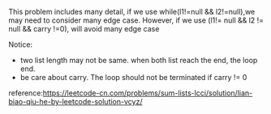 
This problem includes many detail, if we use while(l1!=null && l2!=null),we may need to consider many edge case. However, if we use (l1!= null && l2 != null && carry !=0), will avoid many edge case

Notice:
- two list length may not be same. when both list reach the end, the loop end. 
- be care about carry. The loop should not be terminated if carry != 0


reference:https://leetcode-cn.com/problems/sum-lists-lcci/solution/lian-biao-qiu-he-by-leetcode-solution-vcyz/
